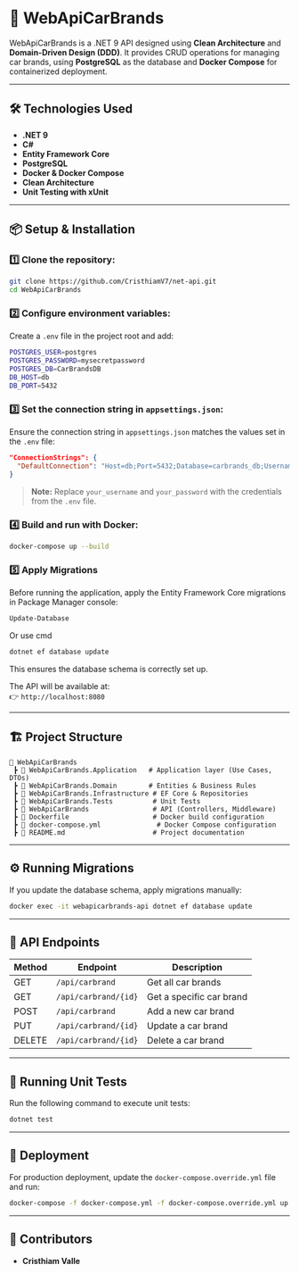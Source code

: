 # 🚗 WebApiCarBrands

WebApiCarBrands is a .NET 9 API designed using **Clean Architecture** and **Domain-Driven Design (DDD)**. It provides CRUD operations for managing car brands, using **PostgreSQL** as the database and **Docker Compose** for containerized deployment.

---

## 🛠️ Technologies Used
- **.NET 9**
- **C#**
- **Entity Framework Core**
- **PostgreSQL**
- **Docker & Docker Compose**
- **Clean Architecture**
- **Unit Testing with xUnit**

---

## 📦 Setup & Installation

### 1️⃣ Clone the repository:
```sh
git clone https://github.com/CristhiamV7/net-api.git
cd WebApiCarBrands
```

### 2️⃣ Configure environment variables:
Create a `.env` file in the project root and add:
```sh
POSTGRES_USER=postgres
POSTGRES_PASSWORD=mysecretpassword
POSTGRES_DB=CarBrandsDB
DB_HOST=db
DB_PORT=5432
```

### 3️⃣ Set the connection string in `appsettings.json`:
Ensure the connection string in `appsettings.json` matches the values set in the `.env` file:
```json
"ConnectionStrings": {
  "DefaultConnection": "Host=db;Port=5432;Database=carbrands_db;Username=your_username;Password=your_password"
}
```
> **Note:** Replace `your_username` and `your_password` with the credentials from the `.env` file.

### 4️⃣ Build and run with Docker:
```sh
docker-compose up --build
```

### 5️⃣ Apply Migrations
Before running the application, apply the Entity Framework Core migrations in Package Manager console:
```sh
Update-Database
```
Or use cmd
```sh
dotnet ef database update
```
This ensures the database schema is correctly set up.

The API will be available at:  
👉 `http://localhost:8080`

---

## 🏗️ Project Structure
```
📂 WebApiCarBrands
 ┣ 📂 WebApiCarBrands.Application   # Application layer (Use Cases, DTOs)
 ┣ 📂 WebApiCarBrands.Domain        # Entities & Business Rules
 ┣ 📂 WebApiCarBrands.Infrastructure # EF Core & Repositories
 ┣ 📂 WebApiCarBrands.Tests          # Unit Tests
 ┣ 📂 WebApiCarBrands                # API (Controllers, Middleware)
 ┣ 📜 Dockerfile                     # Docker build configuration
 ┣ 📜 docker-compose.yml              # Docker Compose configuration
 ┣ 📜 README.md                      # Project documentation
```

---

## ⚙️ Running Migrations
If you update the database schema, apply migrations manually:

```sh
docker exec -it webapicarbrands-api dotnet ef database update
```

---

## 📌 API Endpoints

| Method | Endpoint          | Description                     |
|--------|------------------|---------------------------------|
| GET    | `/api/carbrand`  | Get all car brands             |
| GET    | `/api/carbrand/{id}` | Get a specific car brand  |
| POST   | `/api/carbrand`  | Add a new car brand            |
| PUT    | `/api/carbrand/{id}` | Update a car brand      |
| DELETE | `/api/carbrand/{id}` | Delete a car brand      |

---

## 🧪 Running Unit Tests
Run the following command to execute unit tests:
```sh
dotnet test
```

---

## 🚀 Deployment
For production deployment, update the `docker-compose.override.yml` file and run:
```sh
docker-compose -f docker-compose.yml -f docker-compose.override.yml up --build -d
```

---

## 🙌 Contributors
- **Cristhiam Valle**

